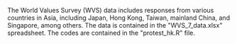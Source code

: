 The World Values Survey (WVS) data includes responses from various countries in Asia, including Japan, Hong Kong, Taiwan, mainland China, and Singapore, among others. The data is contained in the "WVS_7_data.xlsx" spreadsheet. The codes are contained in the "protest_hk.R" file.
